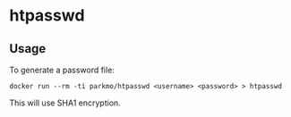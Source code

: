 # htpasswd

## Usage

To generate a password file:

```shell
docker run --rm -ti parkmo/htpasswd <username> <password> > htpasswd
```

This will use SHA1 encryption.
